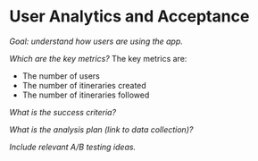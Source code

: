 # User Analytics and Acceptance

*Goal: understand how users are using the app.*

*Which are the key metrics?*
The key metrics are:
- The number of users
- The number of itineraries created
- The number of itineraries followed

*What is the success criteria?*

*What is the analysis plan (link to data collection)?*

*Include relevant A/B testing ideas.*

